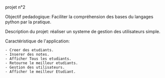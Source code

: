 projet n°2

Objectif pedadogique:
    Faciliter la compréhension des bases du langages python par la pratique.

Description du projet:
    réaliser un systeme de gestion des utilisateurs simple.

Caractéristique de l'application:
    
    - Creer des etudiants.
    - Inserer des notes.
    - Afficher Tous les etudiants.
    - Retourne le meilleur etudiants.
    - Gestion des utilisateurs.
    - Afficher le meilleur Etudiant.